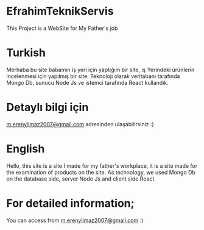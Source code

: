 # EfrahimTeknikServis
 This Project is a WebSite for My Father's job

# Turkish
Merhaba bu site babamın iş yeri için yaptığım bir site, iş Yerindeki ürünlerin incelenmesi için yapılmış bir site.
Teknoloji olarak veritabanı tarafında Mongo Db, sunucu Node Js ve istemci tarafında React kullandık.
# Detaylı bilgi için
 m.erenyilmaz2007@gmail.com adresinden ulaşabilirsiniz :)

# English
Hello, this site is a site I made for my father's workplace, it is a site made for the examination of products on the site.
As technology, we used Mongo Db on the database side, server Node Js and client side React.
# For detailed information;
 You can access from m.erenyilmaz2007@gmail.com :)
